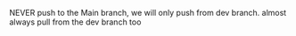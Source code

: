 NEVER push to the Main branch, we will only push from dev branch. 
almost always pull from the dev branch too 
